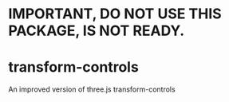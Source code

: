 # IMPORTANT, DO NOT USE THIS PACKAGE, IS NOT READY.

# transform-controls
An improved version of three.js transform-controls
